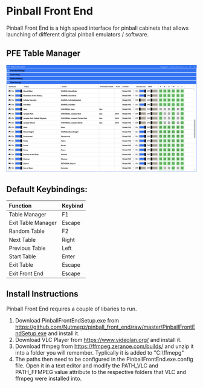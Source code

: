 # Pinball Front End
Pinball Front End is a high speed interface for pinball cabinets that allows launching of different digital pinball emulators / software.



## PFE Table Manager

![alt text](https://github.com/Nutmegz/pinball_front_end/blob/master/PinballFrontEnd/PinballFrontEnd/Images/PFE%20Table%20Manager.png "PFE Table Manager")

## Default Keybindings:
| Function | Keybind |
| :----------- | :----- |
| Table Manager | F1 |
| Exit Table Manager | Escape |
| Random Table | F2 |
| Next Table | Right |
| Previous Table | Left |
| Start Table | Enter |
| Exit Table | Escape |
| Exit Front End | Escape |

## Install Instructions
Pinball Front End requires a couple of libaries to run. 

1. Download PinballFrontEndSetup.exe  from https://github.com/Nutmegz/pinball_front_end/raw/master/PinballFrontEndSetup.exe and install it.
2. Download VLC Player from https://www.videolan.org/ and install it.
3. Download ffmpeg from https://ffmpeg.zeranoe.com/builds/ and unzip it into a folder you will remember. Typlically it is added to "C:\ffmepg\"
4. The paths then need to be configured in the PinballFrontEnd.exe.config file. Open it in a text editor and modify the PATH_VLC and PATH_FFMPEG value attribute to the respective folders that VLC and ffmpeg were installed into.
